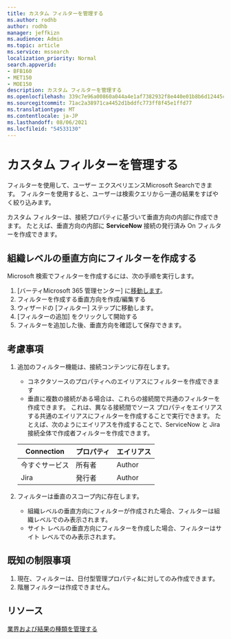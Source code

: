 ```yaml
---
title: カスタム フィルターを管理する
ms.author: rodhb
author: rodhb
manager: jeffkizn
ms.audience: Admin
ms.topic: article
ms.service: mssearch
localization_priority: Normal
search.appverid:
- BFB160
- MET150
- MOE150
description: カスタム フィルターを管理する
ms.openlocfilehash: 339c7e96a00860a044a4e1af7382932f8e440e01b8b6d12445c24c1ea9b8cad0
ms.sourcegitcommit: 71ac2a38971ca4452d1bddfc773ff8f45e1ffd77
ms.translationtype: MT
ms.contentlocale: ja-JP
ms.lasthandoff: 08/06/2021
ms.locfileid: "54533130"
---
```

# <a name="manage-custom-filters"></a>カスタム フィルターを管理する

フィルターを使用して、ユーザー エクスペリエンスMicrosoft Searchできます。 フィルターを使用すると、ユーザーは検索クエリから一連の結果をすばやく絞り込みます。

カスタム フィルターは、接続プロパティに基づいて垂直方向の内部に作成できます。 たとえば、垂直方向の内部に **ServiceNow** 接続の発行済み On フィルターを作成できます。

## <a name="create-a-filter-in-an-organizational-level-vertical"></a>組織レベルの垂直方向にフィルターを作成する

Microsoft 検索でフィルターを作成するには、次の手順を実行します。

1. [バーティMicrosoft 365 管理センター] に[移動します](https://admin.microsoft.com/Adminportal/Home#/MicrosoftSearch/verticals)。
1. フィルターを作成する垂直方向を作成/編集する
1. ウィザードの [フィルター] ステップに移動します。
1. [フィルターの追加] をクリックして開始する
1. フィルターを追加した後、垂直方向を確認して保存できます。

## <a name="things-to-consider"></a>考慮事項

1. 追加のフィルター機能は、接続コンテンツに存在します。

    - コネクタソースのプロパティへのエイリアスにフィルターを作成できます
    - 垂直に複数の接続がある場合は、これらの接続間で共通のフィルターを作成できます。 これは、異なる接続間でソース プロパティをエイリアスする共通のエイリアスにフィルターを作成することで実行できます。 たとえば、次のようにエイリアスを作成することで、ServiceNow と Jira 接続全体で作成者フィルターを作成できます。

    | Connection | プロパティ | エイリアス |
    | --- | --- | --- |
    | 今すぐサービス | 所有者 | Author |
    | Jira | 発行者 | Author |

1. フィルターは垂直のスコープ内に存在します。

    - 組織レベルの垂直方向にフィルターが作成された場合、フィルターは組織レベルでのみ表示されます。
    - サイト レベルの垂直方向にフィルターを作成した場合、フィルターはサイト レベルでのみ表示されます。

## <a name="known-limitations"></a>既知の制限事項

1. 現在、フィルターは、日付型管理プロパティ&に対してのみ作成できます。
1. 階層フィルターは作成できません。

## <a name="resources"></a>リソース

[業界および結果の種類を管理する](customize-search-page.md)

